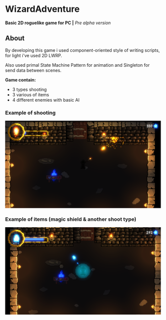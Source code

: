 # WizardAdventure #
__Basic 2D roguelike game for PC |__ *Pre alpha version*
## About ##
By developing this game i used component-oriented style of writing scripts, for light i've used 2D LWRP.

Also used primal State Machine Pattern for animation and Singleton for send data between scenes.

__Game contain:__
 - 3 types shooting
 - 3 various of items
 - 4 different enemies with basic AI
 
### Example of shooting ###
![ScreenShot](https://raw.githubusercontent.com/thewatcher39/WizardAdventure/master/screenshot00.png)

### Example of items (magic shield & another shoot type) ###
![ScreenShot](https://raw.githubusercontent.com/thewatcher39/WizardAdventure/master/screenshot01.png)
